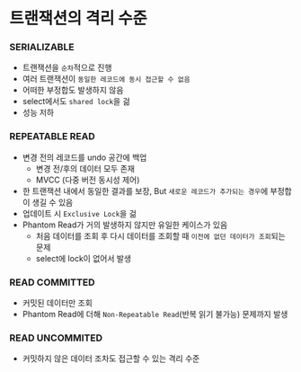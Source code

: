 # 트랜잭션의 격리 수준

### SERIALIZABLE

- 트랜잭션을 `순차`적으로 진행
- 여러 트랜잭션이 `동일한 레코드에 동시 접근할 수 없음`
- 어떠한 부정합도 발생하지 않음
- select에서도 `shared lock`을 걺
- 성능 저하

### REPEATABLE READ

- 변경 전의 레코드를 undo 공간에 백업
  - 변경 전/후의 데이터 모두 존재
  - MVCC (다중 버전 동시성 제어)
- 한 트랜잭션 내에서 동일한 결과를 보장, But `새로운 레코드가 추가되는 경우`에 부정합이 생길 수 있음
- 업데이트 시 `Exclusive Lock`을 걺
- Phantom Read가 거의 발생하지 않지만 유일한 케이스가 있음
  - 처음 데이터를 조회 후 다시 데이터를 조회할 때 `이전에 없던 데이터가 조회`되는 문제
  - select에 lock이 없어서 발생

### READ COMMITTED
- 커밋된 데이터만 조회
- Phantom Read에 더해 `Non-Repeatable Read`(반복 읽기 불가능) 문제까지 발생

### READ UNCOMMITED
- 커밋하지 않은 데이터 조차도 접근할 수 있는 격리 수준